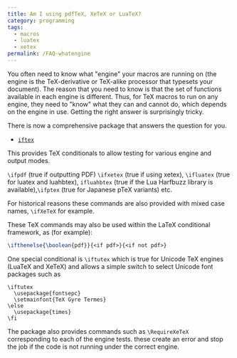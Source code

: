 ```yaml
---
title: Am I using pdfTeX, XeTeX or LuaTeX?
category: programming
tags:
  - macros
  - luatex
  - xetex
permalink: /FAQ-whatengine
---
```


You often need to know what "engine" your macros are running on (the
engine is the TeX-derivative or TeX-alike processor that
typesets your document).  The reason that you need to know is that the
set of functions available in each engine is different.  Thus, for
TeX macros to run on any engine, they need to "know" what they
can and cannot do, which depends on the engine in use.  Getting the
right answer is surprisingly tricky.

There is now a comprehensive package that answers the question
for you.
  

-  [`iftex`](https://ctan.org/pkg/iftex)

This provides TeX conditionals to allow testing for various engine and output modes.

`\ifpdf` (true if outputting PDF)
`\ifxetex` (true if using xetex), `\ifluatex` (true for luatex and luahbtex),
`ifluahbtex` (true if the Lua Harfbuzz library is available),`\ifptex` (true for Japanese pTeX
variants) etc.

For historical reasons these commands are also provided
with mixed case names, `\ifXeTeX` for example.


These TeX commands may also be used within the LaTeX conditional
framework, as (for example):
```latex
\ifthenelse{\boolean{pdf}}{<if pdf>}{<if not pdf>}
```



One special conditional is `\iftutex` which is true for Unicode TeX engines (LuaTeX and XeTeX) and allows 
a simple switch to select Unicode font packages such as

```
\iftutex
  \usepackage{fontsepc}
  \setmainfont{TeX Gyre Termes}
\else
  \usepackage{times}
\fi
```

The package also provides commands such as `\RequireXeTeX` corresponding to each of the engine tests.
these create an error and stop the job  if the code is not
running under the correct engine.

